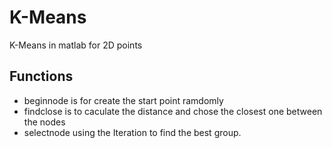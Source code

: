 # K-Means
K-Means in matlab for 2D points

Functions
----------------------
* beginnode is for create the start point ramdomly
* findclose is to caculate the distance and chose the closest one between the nodes
* selectnode using the Iteration to find the best group.
